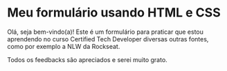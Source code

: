 <h1>Meu formulário usando HTML e CSS</h1>
Olá, seja bem-vindo(a)!
Este é um formulário para praticar que estou aprendendo no curso Certified Tech Developer diversas outras fontes, como por exemplo a NLW da Rockseat.

Todos os feedbacks são apreciados e serei muito grato. 


